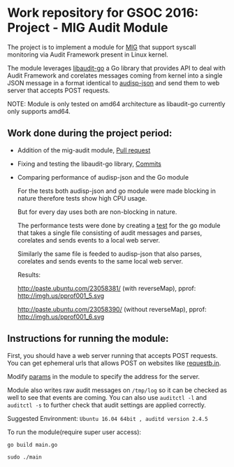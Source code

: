 Work repository for GSOC 2016: Project - MIG Audit Module
=========================

The project is to implement a module for [MIG](http://mig.mozilla.org/) that support syscall monitoring via Audit Framework present in Linux kernel.

The module leverages [libaudit-go](https://github.com/mozilla/libaudit-go) a Go library that provides API to deal with Audit Framework and corelates messages coming from kernel into a single JSON message in a format identical to [audisp-json](https://github.com/gdestuynder/audisp-json/blob/master/messages_format.rst) and send them to web server that accepts POST requests.

NOTE: Module is only tested on amd64 architecture as libaudit-go currently only supports amd64.

## Work done during the project period:

* 	Addition of the mig-audit module, [Pull request](https://github.com/mozilla/mig/pull/253)

*	Fixing and testing the libaudit-go library, [Commits](https://github.com/mozilla/libaudit-go/commits?author=arunk-s)

*	Comparing performance of audisp-json and the Go module

	For the tests both audisp-json and go module were made blocking in nature therefore tests show high CPU usage.
	
	But for every day uses both are non-blocking in nature.

	The performance tests were done by creating a [test](vendor/mig.ninja/mig/modules/audit/audit_test.go) for the go module that takes a single file consisting of audit messages and parses, corelates and sends events to a local web server.
	
	Similarly the same file is feeded to audisp-json that also parses, corelates and sends events to the same local web server.
	
	Results:
	
	http://paste.ubuntu.com/23058381/ (with reverseMap), pprof: http://imgh.us/pprof001_5.svg 
	
	http://paste.ubuntu.com/23058390/ (without reverseMap), pprof: http://imgh.us/pprof001_6.svg

## Instructions for running the module:

First, you should have a web server running that accepts POST requests. You can get ephemeral urls that allows POST on websites like [requestb.in](http://requestb.in/).

Modify [params](main.go#L17) in the module to specify the address for the server.

Module also writes raw audit messages on `/tmp/log` so it can be checked as well to see that events are coming.
You can also use `auditctl -l` and `auditctl -s` to further check that audit settings are applied correctly.

Suggested Environment: `Ubuntu 16.04 64bit , auditd version 2.4.5`

To run the module(require super user access):
```
go build main.go

sudo ./main
```
